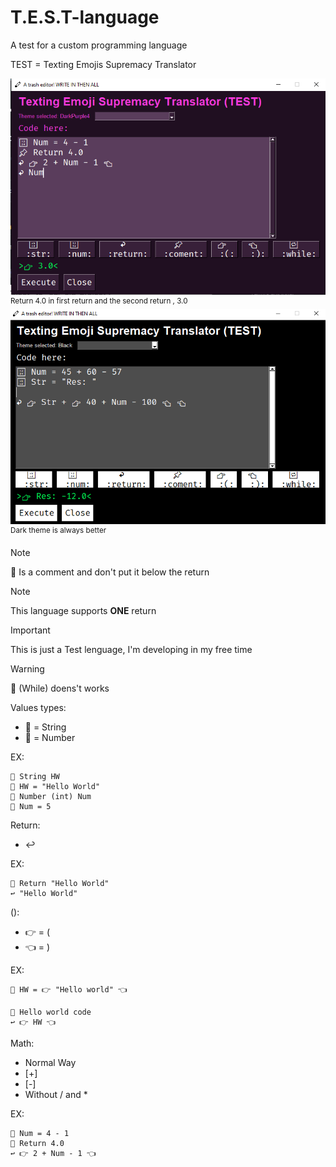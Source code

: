# T.E.S.T-language
A test for a custom programming language 

TEST = Texting Emojis Supremacy Translator

![Ex1](https://github.com/Marcelo-Marinho/T.E.S.T-language/blob/main/img1.PNG)
<sup>Return 4.0 in first return and the second return \, 3.0</sup>
![Ex2](https://github.com/Marcelo-Marinho/T.E.S.T-language/blob/main/img2.PNG)
<sup>Dark theme is always better</sup>

> [!NOTE]
> 📌 Is a comment and don't put it below the return

> [!NOTE]
> This language supports **ONE** return

> [!IMPORTANT]
> This is just a Test lenguage, I'm developing in my free time

> [!WARNING]
> 🔁 (While) doens't works

Values types:
- 🔡 = String
- 🔢 = Number
  
EX:
```
📌 String HW
🔡 HW = "Hello World"
📌 Number (int) Num
🔢 Num = 5
```

Return:
- ↩

EX:
```
📌 Return "Hello World"
↩ "Hello World"
```

():
- 👉 = (
- 👈 = )

EX:
```
🔡 HW = 👉 "Hello world" 👈 

📌 Hello world code
↩ 👉 HW 👈 
```

Math:
- Normal Way
- [+]
- [-]
- Without / and *

EX:
```
🔢 Num = 4 - 1
📌 Return 4.0
↩ 👉 2 + Num - 1 👈 
```
